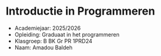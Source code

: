 # Introductie in Programmeren

- Academiejaar: 2025/2026
- Opleiding: Graduaat in het programmeren 
- Klasgroep: B BK Gr PR 1PRD24
- Naam: Amadou Baldeh 


